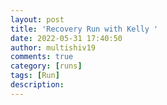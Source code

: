 ```yaml
---
layout: post
title: 'Recovery Run with Kelly '
date: 2022-05-31 17:40:50
author: multishiv19
comments: true
category: [runs]
tags: [Run]
description: 
---
```


<div width='100%' class='strava-embed-placeholder' data-embed-type='activity' data-embed-id='7230299654'></div>
<script src='https://strava-embeds.com/embed.js'></script>
